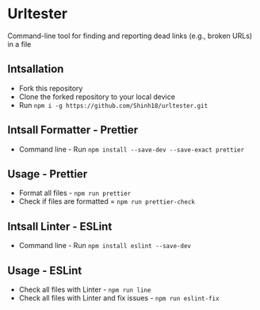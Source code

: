 # Urltester

Command-line tool for finding and reporting dead links (e.g., broken URLs) in a file

## Intsallation

- Fork this repository
- Clone the forked repository to your local device
- Run `npm i -g https://github.com/Shinh18/urltester.git`

## Intsall Formatter - Prettier

- Command line - Run `npm install --save-dev --save-exact prettier`

## Usage - Prettier

- Format all files - `npm run prettier`
- Check if files are formatted = `npm run prettier-check`

## Intsall Linter - ESLint

- Command line - Run `npm install eslint --save-dev`

## Usage - ESLint

- Check all files with Linter - `npm run line`
- Check all files with Linter and fix issues - `npm run eslint-fix`
